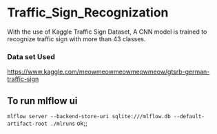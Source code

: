 # Traffic_Sign_Recognization
With the use of Kaggle Traffic Sign Dataset, A CNN model is trained to recognize traffic sign with more than 43 classes.

### Data set Used
https://www.kaggle.com/meowmeowmeowmeowmeow/gtsrb-german-traffic-sign

## To run mlflow ui
```mlflow server --backend-store-uri sqlite:///mlflow.db --default-artifact-root ./mlruns```
ok;;
